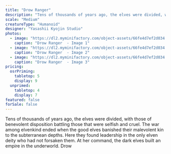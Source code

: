 ```yaml
---
title: "Drow Ranger"
description: "Tens of thousands of years ago, the elves were divided, with those of benevolent disposition battling those that were selfish and cruel. The war among elvenkind ended when the good elves banished their malevolent kin to the subterranean depths. Here they found leadership in the only elven deity who had not forsaken them. At her command, the dark elves built an empire in the underworld. Drow"
scale: "Medium"
creatureType: "Humanoid"
designer: "Yasashii Kyojin Studio"
photos:
  - image: "https://dl2.myminifactory.com/object-assets/66fe4d7ef2d034.35288719/images/720X720-Drow_Male_01_PS.jpg"
    caption: "Drow Ranger  - Image 1"
  - image: "https://dl2.myminifactory.com/object-assets/66fe4d7ef2d034.35288719/images/720X720-Drow_Male_01_SCALE.jpg"
    caption: "Drow Ranger  - Image 2"
  - image: "https://dl2.myminifactory.com/object-assets/66fe4d7ef2d034.35288719/images/720X720-Drow_Male_01_B.jpg"
    caption: "Drow Ranger  - Image 3"
pricing:
  osrPriming:
    tabletop: 5
    display: 9
  unprimed:
    tabletop: 4
    display: 7
featured: false
forSale: false
---
```


Tens of thousands of years ago, the elves were divided, with those of benevolent disposition battling those that were selfish and cruel. The war among elvenkind ended when the good elves banished their malevolent kin to the subterranean depths. Here they found leadership in the only elven deity who had not forsaken them. At her command, the dark elves built an empire in the underworld. Drow